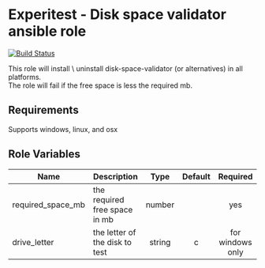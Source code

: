 Experitest - Disk space validator ansible role
=========

[![Build Status](https://travis-ci.org/ExperitestOfficial/ansible-role-disk-space-validator.svg?branch=master)](https://travis-ci.org/ExperitestOfficial/ansible-role-disk-space-validator)

This role will install \ uninstall disk-space-validator (or alternatives) in all platforms. \
The role will fail if the free space is less the required mb.

Requirements
------------

Supports windows, linux, and osx

Role Variables
--------------

| Name | Description | Type | Default | Required |
|------|-------------|:----:|:-----:|:-----:|
| required_space_mb | the required free space in mb | number |  | yes |
| drive_letter | the letter of the disk to test | string | c | for windows only |
